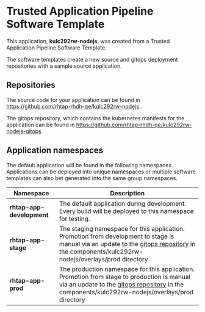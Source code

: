 # Trusted Application Pipeline Software Template

This application, **kulc292rw-nodejs**, was created from a Trusted Application Pipeline Software Template.

The software templates create a new source and gitops deployment repositories with a sample source application. 

## Repositories

The source code for your application can be found in [https://github.com/rhtap-rhdh-qe/kulc292rw-nodejs ](https://github.com/rhtap-rhdh-qe/kulc292rw-nodejs ).
 
The gitops repository, which contains the kubernetes manifests for the application can be found in 
[https://github.com/rhtap-rhdh-qe/kulc292rw-nodejs-gitops ](https://github.com/rhtap-rhdh-qe/kulc292rw-nodejs-gitops ) 

## Application namespaces 

The default application will be found in the following namespaces. Applications can be deployed into unique namespaces or multiple software templates can also bet generated into the same group namespaces.  

|  Namespace   |  Description   |  
| -------- | -------- |   
| **rhtap-app-development** | The default application during development. Every build will be deployed to this namespace for testing. | 
| **rhtap-app-stage** | The staging namespace for this application. Promotion from development to stage is manual via an update to the [gitops repository](https://github.com/rhtap-rhdh-qe/kulc292rw-nodejs-gitops ) in the components/kulc292rw-nodejs/overlays/prod directory |  
| **rhtap-app-prod** | The production namespace for this application. Promotion from stage to production is manual via an update to the [gitops repository](https://github.com/rhtap-rhdh-qe/kulc292rw-nodejs-gitops ) in the components/kulc292rw-nodejs/overlays/prod directory | 